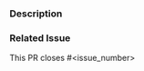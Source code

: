 ### Description

<!-- Describe your changes in detail -->

### Related Issue

<!-- If this PR is related to an issue, please link it here -->

This PR closes #<issue_number>
